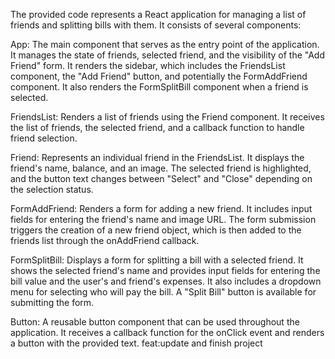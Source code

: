 The provided code represents a React application for managing a list of friends and splitting bills with them. It consists of several components:

App: The main component that serves as the entry point of the application. It manages the state of friends, selected friend, and the visibility of the "Add Friend" form. It renders the sidebar, which includes the FriendsList component, the "Add Friend" button, and potentially the FormAddFriend component. It also renders the FormSplitBill component when a friend is selected.

FriendsList: Renders a list of friends using the Friend component. It receives the list of friends, the selected friend, and a callback function to handle friend selection.

Friend: Represents an individual friend in the FriendsList. It displays the friend's name, balance, and an image. The selected friend is highlighted, and the button text changes between "Select" and "Close" depending on the selection status.

FormAddFriend: Renders a form for adding a new friend. It includes input fields for entering the friend's name and image URL. The form submission triggers the creation of a new friend object, which is then added to the friends list through the onAddFriend callback.

FormSplitBill: Displays a form for splitting a bill with a selected friend. It shows the selected friend's name and provides input fields for entering the bill value and the user's and friend's expenses. It also includes a dropdown menu for selecting who will pay the bill. A "Split Bill" button is available for submitting the form.

Button: A reusable button component that can be used throughout the application. It receives a callback function for the onClick event and renders a button with the provided text.
feat:update and finish project

